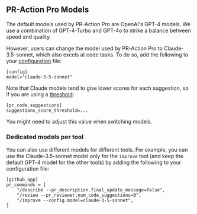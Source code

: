 ## PR-Action Pro Models

The default models used by PR-Action Pro are OpenAI's GPT-4 models. We use a combination of GPT-4-Turbo and GPT-4o to strike a balance between speed and quality.

However, users can change the model used by PR-Action Pro to Claude-3.5-sonnet, which also excels at code tasks. 
To do so, add the following to your [configuration](https://pr-action.github.io/usage-guide/configuration_options/) file:

```
[config]
model="claude-3-5-sonnet"
```

Note that Claude models tend to give lower scores for each suggestion, so if you are using a [threshold](https://pr-action.github.io/tools/improve/#configuration-options):
```
[pr_code_suggestions]
suggestions_score_threshold=...
```
You might need to adjust this value when switching models.

### Dedicated models per tool

You can also use different models for different tools. For example, you can use the Claude-3.5-sonnet model only for the `improve` tool (and keep the default GPT-4 model for the other tools) by adding the following to your configuration file:
```
[github_app]
pr_commands = [
    "/describe --pr_description.final_update_message=false",
    "/review --pr_reviewer.num_code_suggestions=0",
    "/improve --config.model=claude-3-5-sonnet",
]
```
